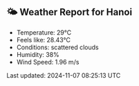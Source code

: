 <!-- WEATHER-START -->
## 🌤 Weather Report for Hanoi

- Temperature: 29°C
- Feels like: 28.43°C
- Conditions: scattered clouds
- Humidity: 38%
- Wind Speed: 1.96 m/s

Last updated: 2024-11-07 08:25:13 UTC
<!-- WEATHER-END -->
